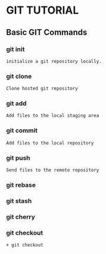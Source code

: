 # GIT TUTORIAL

## Basic GIT Commands

### git init
	initialize a git repository locally.

### git clone
	Clone hosted git repository

### git add
	Add files to the local staging area

### git commit
	Add files to the local repository

### git push
	Send files to the remote repository

### git rebase

### git stash

### git cherry

### git checkout 
	
	+ git checkout 
	
